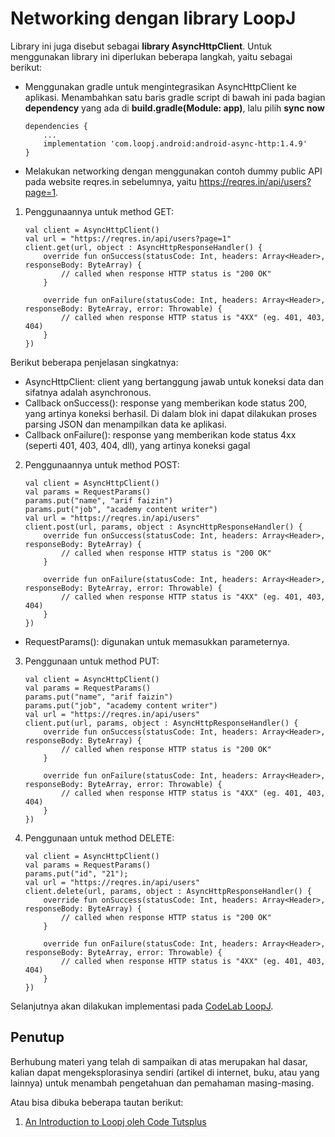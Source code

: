 # Networking dengan library LoopJ
Library ini juga disebut sebagai **library AsyncHttpClient**. Untuk menggunakan library ini diperlukan beberapa langkah, yaitu sebagai berikut:
- Menggunakan gradle untuk mengintegrasikan AsyncHttpClient ke aplikasi.
Menambahkan satu baris gradle script di bawah ini pada bagian **dependency** yang ada di **build.gradle(Module: app)**, lalu pilih **sync now**
    ```
    dependencies {
        ...
        implementation 'com.loopj.android:android-async-http:1.4.9'
    }
    ```

- Melakukan networking dengan menggunakan contoh dummy public API pada website reqres.in sebelumnya, yaitu https://reqres.in/api/users?page=1. 


1. Penggunaannya untuk method GET:
    ```
    val client = AsyncHttpClient()
    val url = "https://reqres.in/api/users?page=1"
    client.get(url, object : AsyncHttpResponseHandler() {
        override fun onSuccess(statusCode: Int, headers: Array<Header>, responseBody: ByteArray) {
            // called when response HTTP status is "200 OK"
        }
    
        override fun onFailure(statusCode: Int, headers: Array<Header>, responseBody: ByteArray, error: Throwable) {
            // called when response HTTP status is "4XX" (eg. 401, 403, 404)
        }
    })
    ```
Berikut beberapa penjelasan singkatnya:
- AsyncHttpClient: client yang bertanggung jawab untuk koneksi data dan sifatnya adalah asynchronous.
- Callback onSuccess(): response yang memberikan kode status 200, yang artinya koneksi berhasil. Di dalam blok ini dapat dilakukan proses parsing JSON dan menampilkan data ke aplikasi.
- Callback onFailure(): response yang memberikan kode status 4xx (seperti 401, 403, 404, dll), yang artinya koneksi gagal

2. Penggunaannya untuk method POST:
    ```
    val client = AsyncHttpClient()
    val params = RequestParams()
    params.put("name", "arif faizin")
    params.put("job", "academy content writer")
    val url = "https://reqres.in/api/users"
    client.post(url, params, object : AsyncHttpResponseHandler() {
        override fun onSuccess(statusCode: Int, headers: Array<Header>, responseBody: ByteArray) {
            // called when response HTTP status is "200 OK"
        }
    
        override fun onFailure(statusCode: Int, headers: Array<Header>, responseBody: ByteArray, error: Throwable) {
            // called when response HTTP status is "4XX" (eg. 401, 403, 404)
        }
    })
    ```
- RequestParams(): digunakan untuk memasukkan parameternya.

3. Penggunaan untuk method PUT:
    ```
    val client = AsyncHttpClient()
    val params = RequestParams()
    params.put("name", "arif faizin")
    params.put("job", "academy content writer")
    val url = "https://reqres.in/api/users"
    client.put(url, params, object : AsyncHttpResponseHandler() {
        override fun onSuccess(statusCode: Int, headers: Array<Header>, responseBody: ByteArray) {
            // called when response HTTP status is "200 OK"
        }
    
        override fun onFailure(statusCode: Int, headers: Array<Header>, responseBody: ByteArray, error: Throwable) {
            // called when response HTTP status is "4XX" (eg. 401, 403, 404)
        }
    })
    ```

4. Penggunaan untuk method DELETE:
    ```
    val client = AsyncHttpClient()
    val params = RequestParams()
    params.put("id", "21");
    val url = "https://reqres.in/api/users"
    client.delete(url, params, object : AsyncHttpResponseHandler() {
        override fun onSuccess(statusCode: Int, headers: Array<Header>, responseBody: ByteArray) {
            // called when response HTTP status is "200 OK"
        }
    
        override fun onFailure(statusCode: Int, headers: Array<Header>, responseBody: ByteArray, error: Throwable) {
            // called when response HTTP status is "4XX" (eg. 401, 403, 404)
        }
    })
    ```

Selanjutnya akan dilakukan implementasi pada [CodeLab LoopJ](CodeLab-LoopJ/CodeLab-LoopJ.md).

## Penutup
Berhubung materi yang telah di sampaikan di atas merupakan hal dasar, kalian dapat mengeksplorasinya sendiri (artikel di internet, buku, atau yang lainnya) untuk menambah pengetahuan dan pemahaman masing-masing.

Atau bisa dibuka beberapa tautan berikut:
1. [An Introduction to Loopj oleh Code Tutsplus](https://code.tutsplus.com/an-introduction-to-loopj--cms-26781t)

